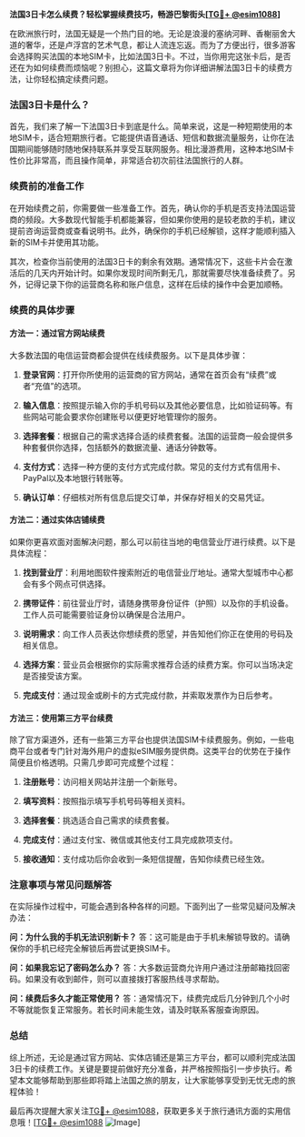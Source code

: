**法国3日卡怎么续费？轻松掌握续费技巧，畅游巴黎街头[[TG💪+ @esim1088](https://t.me/s/esim1088)]**

在欧洲旅行时，法国无疑是一个热门目的地。无论是浪漫的塞纳河畔、香榭丽舍大道的奢华，还是卢浮宫的艺术气息，都让人流连忘返。而为了方便出行，很多游客会选择购买法国的本地SIM卡，比如法国3日卡。不过，当你用完这张卡后，是否还在为如何续费而烦恼呢？别担心，这篇文章将为你详细讲解法国3日卡的续费方法，让你轻松搞定续费问题。

### 法国3日卡是什么？

首先，我们来了解一下法国3日卡到底是什么。简单来说，这是一种短期使用的本地SIM卡，适合短期旅行者。它能提供语音通话、短信和数据流量服务，让你在法国期间能够随时随地保持联系并享受互联网服务。相比漫游费用，这种本地SIM卡性价比非常高，而且操作简单，非常适合初次前往法国旅行的人群。

### 续费前的准备工作

在开始续费之前，你需要做一些准备工作。首先，确认你的手机是否支持法国运营商的频段。大多数现代智能手机都能兼容，但如果你使用的是较老款的手机，建议提前咨询运营商或查看说明书。此外，确保你的手机已经解锁，这样才能顺利插入新的SIM卡并使用其功能。

其次，检查你当前使用的法国3日卡的剩余有效期。通常情况下，这些卡片会在激活后的几天内开始计时。如果你发现时间所剩无几，那就需要尽快准备续费了。另外，记得记录下你的运营商名称和账户信息，这样在后续的操作中会更加顺畅。

### 续费的具体步骤

#### 方法一：通过官方网站续费

大多数法国的电信运营商都会提供在线续费服务。以下是具体步骤：

1. **登录官网**：打开你所使用的运营商的官方网站，通常在首页会有“续费”或者“充值”的选项。
   
2. **输入信息**：按照提示输入你的手机号码以及其他必要信息，比如验证码等。有些网站可能会要求你创建账号以便更好地管理你的服务。

3. **选择套餐**：根据自己的需求选择合适的续费套餐。法国的运营商一般会提供多种套餐供你选择，包括额外的数据流量、通话分钟数等。

4. **支付方式**：选择一种方便的支付方式完成付款。常见的支付方式有信用卡、PayPal以及本地银行转账等。

5. **确认订单**：仔细核对所有信息后提交订单，并保存好相关的交易凭证。

#### 方法二：通过实体店铺续费

如果你更喜欢面对面解决问题，那么可以前往当地的电信营业厅进行续费。以下是具体流程：

1. **找到营业厅**：利用地图软件搜索附近的电信营业厅地址。通常大型城市中心都会有多个网点可供选择。

2. **携带证件**：前往营业厅时，请随身携带身份证件（护照）以及你的手机设备。工作人员可能需要验证身份以确保是合法用户。

3. **说明需求**：向工作人员表达你想续费的愿望，并告知他们你正在使用的号码及相关信息。

4. **选择方案**：营业员会根据你的实际需求推荐合适的续费方案。你可以当场决定是否接受该方案。

5. **完成支付**：通过现金或刷卡的方式完成付款，并索取发票作为日后参考。

#### 方法三：使用第三方平台续费

除了官方渠道外，还有一些第三方平台也提供法国SIM卡续费服务。例如，一些电商平台或者专门针对海外用户的虚拟eSIM服务提供商。这类平台的优势在于操作简便且价格透明。只需几步即可完成整个过程：

1. **注册账号**：访问相关网站并注册一个新账号。
   
2. **填写资料**：按照指示填写手机号码等相关资料。
   
3. **选择套餐**：挑选适合自己需求的续费套餐。
   
4. **完成支付**：通过支付宝、微信或其他支付工具完成款项支付。
   
5. **接收通知**：支付成功后你会收到一条短信提醒，告知你续费已经生效。

### 注意事项与常见问题解答

在实际操作过程中，可能会遇到各种各样的问题。下面列出了一些常见疑问及解决办法：

**问：为什么我的手机无法识别新卡？**
答：这可能是由于手机未解锁导致的。请确保你的手机已经完全解锁后再尝试更换SIM卡。

**问：如果我忘记了密码怎么办？**
答：大多数运营商允许用户通过注册邮箱找回密码。如果没有收到邮件，则可以直接拨打客服热线寻求帮助。

**问：续费后多久才能正常使用？**
答：通常情况下，续费完成后几分钟到几个小时不等就能恢复正常服务。若长时间未能生效，请及时联系客服查询原因。

### 总结

综上所述，无论是通过官方网站、实体店铺还是第三方平台，都可以顺利完成法国3日卡的续费工作。关键是要提前做好充分准备，并严格按照指引一步步执行。希望本文能够帮助到那些即将踏上法国之旅的朋友，让大家能够享受到无忧无虑的旅程体验！

最后再次提醒大家关注[TG💪+ @esim1088](https://t.me/s/esim1088)，获取更多关于旅行通讯方面的实用信息哦！[[TG💪+ @esim1088](https://t.me/s/esim1088) ![Image](https://i.postimg.cc/4NQfJmqS/Snipaste-2025-05-13-00-14-12.png)]